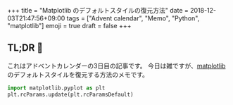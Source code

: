 +++
title = "Matplotlib のデフォルトスタイルの復元方法"
date  = 2018-12-03T21:47:56+09:00
tags  = ["Advent calendar", "Memo", "Python", "matplotlib"]
emoji = true
draft = false
+++

## TL;DR :christmas_tree:

これはアドベントカレンダーの3日目の記事です。
今日は雑ですが、[matplotlib](https://matplotlib.org/) のデフォルトスタイルを復元する方法のメモです。

```python
import matplotlib.pyplot as plt
plt.rcParams.update(plt.rcParamsDefault)
```